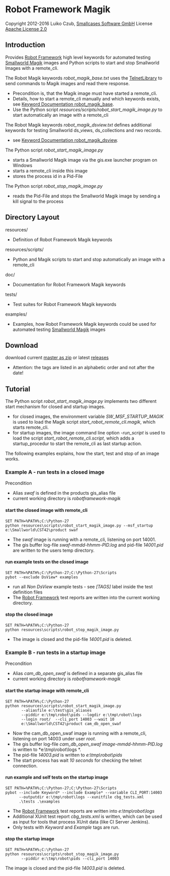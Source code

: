 Robot Framework Magik
=====================

Copyright 2012-2016 Luiko Czub, [Smallcases Software GmbH]
License [Apache License 2.0]

Introduction
------------

Provides [Robot Framework] high level keywords for automated testing 
[Smallworld Magik] images and Python scripts to start and stop Smallworld 
Images with a remote_cli.

The Robot Magik keywords *robot_magik_base.txt* uses the [TelnetLibrary] to send
commands to Magik images and read there response. 
*   Precondition is, that the Magik image must have started a remote_cli.
*   Details, how to start a remote_cli manually and which keywords exists, see 
    [Keyword Documentation robot_magik_base].
*   Use the Python script *resources/scripts/robot_start_magik_image.py* to 
    start automatically an image with a remote_cli

The Robot Magik keywords *robot_magik_dsview.txt* defines additional keywords 
for testing Smallworld ds_views, ds_collections and rwo records.
*   see [Keyword Documentation robot_magik_dsview].

The Python script *robot_start_magik_image.py*
*   starts a Smallworld Magik image via the gis.exe launcher program on Windows
*   starts a remote_cli inside this image
*   stores the process id in a Pid-File

The Python script *robot_stop_magik_image.py*
*   reads the Pid-File and stops the Smallworld Magik image by sending a kill 
    signal to the process

Directory Layout
----------------

resources/
*   Definition of Robot Framework Magik keywords

resources/scripts/
*   Python and Magik scripts to start and stop automatically an image with a 
    remote_cli

doc/
*   Documentation for Robot Framework Magik keywords

tests/
*   Test suites for Robot Framework Magik keywords

examples/
*   Examples, how Robot Framework Magik keywords could be used for automated 
    testing [Smallworld Magik] images

Download
--------

download current [master as zip] or latest [releases]
* Attention: the tags are listed in an alphabetic order and not after the date!

Tutorial
--------

The Python script *robot_start_magik_image.py* implements two different start
mechanism for closed and startup images.
*   for closed images, the environment variable *SW_MSF_STARTUP_MAGIK* is used 
    to load the Magik script *start_robot_remote_cli.magik*, which starts 
	remote_cli. 
*   for startup images, the image command line option *-run_script* is used to 
    load the script *start_robot_remote_cli.script*, which adds a 
	startup_procedur to start the remote_cli as last startup action.
	
The following examples explains, how the start, test and stop of an image 
works.

### Example A - run tests in a closed image

Precondition
*   Alias *swaf* is defined in the products gis_alias file
*   current working directory is *robotframework-magik*

#### start the closed image with remote_cli

```
SET PATH=%PATH%;C:\Python-27
python resources\scripts\robot_start_magik_image.py --msf_startup e:\Smallworld\CST42\product swaf
```

*   The *swaf* image is running with a remote_cli, listening on port 14001.
*   The gis buffer log-file *swaf-mmdd-hhmm-PID.log* and pid-file 
    *14001.pid* are written to the users temp directory.

#### run example tests on the closed image

```
SET PATH=%PATH%;C:\Python-27;C:\Python-27\Scripts
pybot --exclude DsView* examples
```

*   run all _Non DsView_ example tests - see *[TAGS]* label inside the test definition files
*   The [Robot Framework] test reports are written into the current working 
    directory.

#### stop the closed image

```
SET PATH=%PATH%;C:\Python-27
python resources\scripts\robot_stop_magik_image.py
```

*   The image is closed and the pid-file *14001.pid* is deleted.

### Example B - run tests in a startup image

Precondition
*   Alias *cam_db_open_swaf* is defined in a separate gis_alias file
*   current working directory is *robotframework-magik*

#### start the startup image with remote_cli

```
SET PATH=%PATH%;C:\Python-27
python resources\scripts\robot_start_magik_image.py 
       --aliasfile e:\test\gis_aliases 
       --piddir e:\tmp\robot\pids --logdir e:\tmp\robot\logs 
       --login root/  --cli_port 14003 --wait 10
       e:\Smallworld\CST42\product cam_db_open_swaf
```

*   Now the cam_db_open_swaf image is running with a remote_cli, listening on 
    port 14003 under user *root*.
*   The gis buffer log-file *cam_db_open_swaf image-mmdd-hhmm-PID.log* is 
    written to *e:\tmp\robot\logs *.
*	The pid-file *14003.pid* is written to *e:\tmp\robot\pids*
*   The start process has wait *10 seconds* for checking the telnet connection.

#### run example and self tests on the startup image

```
SET PATH=%PATH%;C:\Python-27;C:\Python-27\Scripts
pybot --include Keyword* --include Example* --variable CLI_PORT:14003
      --outputdir e:\tmp\robot\logs --xunitfile cbg_tests.xml 
	  .\tests .\examples
```

*   The [Robot Framework] test reports are written into *e:\tmp\robot\logs*
*   Additional XUnit test report *cbg_tests.xml* is written, which can be used 
    as input for tools that process XUnit data (like CI Server Jenkins).
*   Only tests with *Keyword* and *Example* tags are run.
 

#### stop the startup image

```
SET PATH=%PATH%;C:\Python-27
python resources\scripts\robot_stop_magik_image.py 
       --piddir e:\tmp\robot\pids --cli_port 14003
```

The image is closed and the pid-file *14003.pid* is deleted.



[Smallcases Software GmbH]: http://www.smallcases.de
[Apache License 2.0]: http://www.apache.org/licenses/LICENSE-2.0
[Robot Framework]: http://robotframework.org
[Smallworld Magik]: https://en.wikipedia.org/wiki/Magik_%28programming_language%29
[TelnetLibrary]: http://robotframework.org/robotframework/latest/libraries/Telnet.html
[Keyword Documentation robot_magik_base]: http://lczub.github.com/robotframework-magik/doc/robot_magik_base.html
[Keyword Documentation robot_magik_dsview]: http://lczub.github.com/robotframework-magik/doc/robot_magik_dsview.html
[releases]: https://github.com/lczub/robotframework-magik/releases
[master as zip]: https://github.com/lczub/robotframework-magik/archive/master.zip
